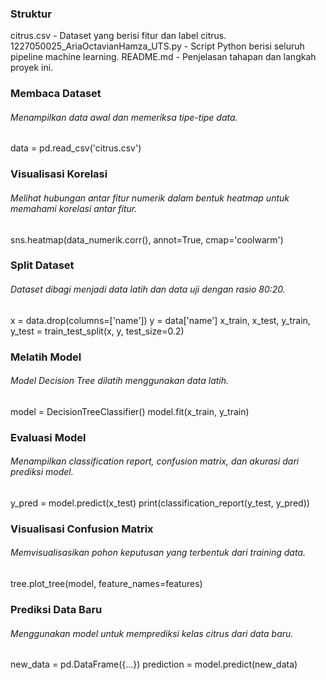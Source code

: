 ### Struktur 
citrus.csv - Dataset yang berisi fitur dan label citrus.
1227050025_AriaOctavianHamza_UTS.py - Script Python berisi seluruh pipeline machine learning.
README.md - Penjelasan tahapan dan langkah proyek ini.

### Membaca Dataset
###### Menampilkan data awal dan memeriksa tipe-tipe data.
data = pd.read_csv('citrus.csv')

### Visualisasi Korelasi
###### Melihat hubungan antar fitur numerik dalam bentuk heatmap untuk memahami korelasi antar fitur.
sns.heatmap(data_numerik.corr(), annot=True, cmap='coolwarm')

### Split Dataset
###### Dataset dibagi menjadi data latih dan data uji dengan rasio 80:20.
x = data.drop(columns=['name'])
y = data['name']
x_train, x_test, y_train, y_test = train_test_split(x, y, test_size=0.2)

### Melatih Model
###### Model Decision Tree dilatih menggunakan data latih.
model = DecisionTreeClassifier()
model.fit(x_train, y_train)

### Evaluasi Model
###### Menampilkan classification report, confusion matrix, dan akurasi dari prediksi model.
y_pred = model.predict(x_test)
print(classification_report(y_test, y_pred))

### Visualisasi Confusion Matrix
###### Memvisualisasikan pohon keputusan yang terbentuk dari training data.
tree.plot_tree(model, feature_names=features)

### Prediksi Data Baru
###### Menggunakan model untuk memprediksi kelas citrus dari data baru.
new_data = pd.DataFrame({...})
prediction = model.predict(new_data)
